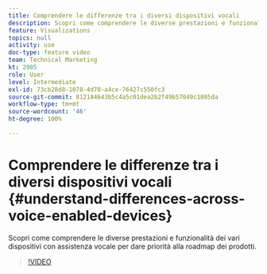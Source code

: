 ```yaml
---
title: Comprendere le differenze tra i diversi dispositivi vocali
description: Scopri come comprendere le diverse prestazioni e funzionalità dei vari dispositivi con assistenza vocale per dare priorità alla roadmap dei prodotti.
feature: Visualizations
topics: null
activity: use
doc-type: feature video
team: Technical Marketing
kt: 2905
role: User
level: Intermediate
exl-id: 73cb28d8-1078-4d70-a4ce-76427c550fc3
source-git-commit: 812184643b5c4a5c01dea2b2f49b57049c1805da
workflow-type: tm+mt
source-wordcount: '46'
ht-degree: 100%

---
```


# Comprendere le differenze tra i diversi dispositivi vocali {#understand-differences-across-voice-enabled-devices}

Scopri come comprendere le diverse prestazioni e funzionalità dei vari dispositivi con assistenza vocale per dare priorità alla roadmap dei prodotti.

>[!VIDEO](https://video.tv.adobe.com/v/27225/?quality=12&learn=on)
